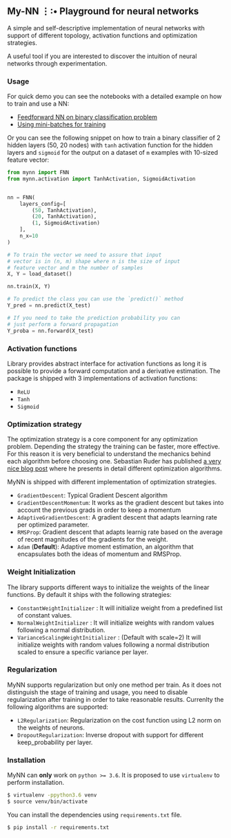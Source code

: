 ## My-NN  ⋮∶• Playground for neural networks

A simple and self-descriptive implementation of neural networks with support
of different topology, activation functions and optimization strategies. 

A useful tool if you are interested to discover the intuition of neural networks through experimentation.

### Usage

For quick demo you can see the notebooks with a detailed example on how to train and use a NN:
 * [Feedforward NN on binary classification problem](docs/FNN_on_binary_classification_of_a_flower.ipynb)
 * [Using mini-batches for training](docs/FNN_hyper_optimization_minibatches.ipynb)

Or you can see the following snippet on how to train a binary classifier of 2 hidden layers (50, 20 nodes) with `tanh` 
activation function for the hidden layers and `sigmoid` for the output on a dataset
of `m` examples with 10-sized feature vector:

```python
from mynn import FNN
from mynn.activation import TanhActivation, SigmoidActivation


nn = FNN(
    layers_config=[
        (50, TanhActivation),
        (20, TanhActivation),
        (1, SigmoidActivation)
    ],
    n_x=10
)

# To train the vector we need to assure that input
# vector is in (n, m) shape where n is the size of input
# feature vector and m the number of samples
X, Y = load_dataset()

nn.train(X, Y)

# To predict the class you can use the `predict()` method
Y_pred = nn.predict(X_test)

# If you need to take the prediction probability you can
# just perform a forward propagation
Y_proba = nn.forward(X_test)
```

### Activation functions

Library provides abstract interface for activation functions as long it is possible to provide a forward computation 
and a derivative estimation. The package is shipped with 3 implementations of activation functions:

* `ReLU`
* `Tanh`
* `Sigmoid`

### Optimization strategy
The optimization strategy is a core component for any optimization problem. Depending the strategy
the training can be faster, more effective. For this reason it is very beneficial to understand the mechanics behind
each algorithm before choosing one. Sebastian Ruder has published [a very nice blog post](http://ruder.io/optimizing-gradient-descent/index.html#gradientdescentoptimizationalgorithms)
where he presents in detail different optimization algorithms.

MyNN is shipped with different implementation of optimization strategies.

* `GradientDescent`: Typical Gradient Descent algorithm
* `GradientDescentMomentum`: It works as the gradient descent but takes
into account the previous grads in order to keep a momentum
* `AdaptiveGradientDescent`: A gradient descent that adapts learning rate per
optimized parameter. 
* `RMSProp`: Gradient descent that adapts learnig rate based on the average of recent magnitudes of the gradients for 
the weight.
* `Adam` (**Default**): Adaptive moment estimation, an algorithm that encapsulates both the ideas
of momentum and RMSProp.

### Weight Initialization

The library supports different ways to initialize the weights of the linear functions. By
default it ships with the following strategies:
* `ConstantWeightInitializer` : It will initialize weight from a predefined list of constant values.
* `NormalWeightInitializer` : It will initialize weights with random values following a normal distribution.
* `VarianceScalingWeightInitializer` : (Default with scale=2) It will initialize weights with random values following a 
normal distribution scaled to ensure a specific variance per layer.


### Regularization
MyNN supports regularization but only one method per train. As it does not distinguish
the stage of training and usage, you need to disable regularization after training
in order to take reasonable results. Currenlty the following algorithms
are supported:
* `L2Regularization`: Regularization on the cost function using L2 norm on the weights of neurons.
* `DropoutRegularization`: Inverse dropout with support for different keep_probability per layer.
### Installation
MyNN can **only** work on `python >= 3.6`. It is proposed to use `virtualenv` to perform
installation.

```sh
$ virtualenv -ppython3.6 venv
$ source venv/bin/activate
```

You can install the dependencies using `requirements.txt` file.
```sh
$ pip install -r requirements.txt
```

